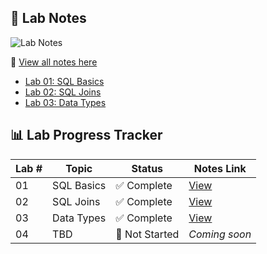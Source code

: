 ## 📝 Lab Notes
![Lab Notes](https://img.shields.io/endpoint?url=https://gist.githubusercontent.com/DataDiva93/dd52c3dd5d2c71d86f41bfed54c0a865/raw/lab-notes-badge.json)



📂 [View all notes here](notes/README.md)

- [Lab 01: SQL Basics](notes/lab-01-sql-basics.md)
- [Lab 02: SQL Joins](notes/lab-02-sql-joins.md)
- [Lab 03: Data Types](notes/lab-03-data-types.md)

## 📊 Lab Progress Tracker

| Lab # | Topic              | Status     | Notes Link |
|-------|--------------------|------------|------------|
| 01    | SQL Basics         | ✅ Complete | [View](notes/lab-01-sql-basics.md) |
| 02    | SQL Joins          | ✅ Complete | [View](notes/lab-02-sql-joins.md) |
| 03    | Data Types         | ✅ Complete | [View](notes/lab-03-data-types.md) |
| 04    | TBD                | 🔲 Not Started | _Coming soon_ |

